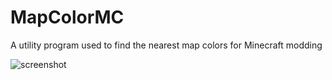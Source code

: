 # MapColorMC
 A utility program used to find the nearest map colors for Minecraft modding
 
![screenshot](https://user-images.githubusercontent.com/35620587/168562185-034e37a8-7ed1-49a4-8936-8bc661ea5543.png)
